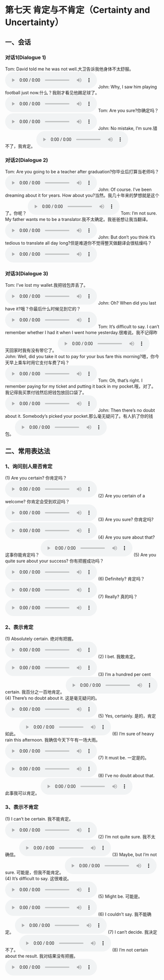 # 第七天 肯定与不肯定（Certainty and Uncertainty）

## 一、会话

### 对话1(Dialogue 1)

Tom: David told me he was not well.大卫告诉我他身体不太舒服。
<audio src="/audio/class7/07-01-01-01.mp3" controls="true"></audio>
John: Why, I saw him playing football just now.什么？我刚才看见他踢足球了。
<audio src="/audio/class7/07-01-01-02.mp3" controls="true"></audio>
Tom: Are you sure?你确定吗？
<audio src="/audio/class7/07-01-01-03.mp3" controls="true"></audio>
John: No mistake, I’m sure.错不了，我肯定。
<audio src="/audio/class7/07-01-01-04.mp3" controls="true"></audio>

### 对话2(Dialogue 2)

Tom: Are you going to be a teacher after graduation?你毕业后打算当老师吗？
<audio src="/audio/class7/07-01-02-01.mp3" controls="true"></audio>
John: Of course. I’ve been dreaming about it for years. How about you?当然。我几十年来的梦想就是这个了。你呢？
<audio src="/audio/class7/07-01-02-02.mp3" controls="true"></audio>
Tom: I’m not sure. My father wants me to be a translator.我不太确定。我爸爸想让我当翻译。
<audio src="/audio/class7/07-01-02-03.mp3" controls="true"></audio>
John: But don’t you think it’s tedious to translate all day long?但是难道你不觉得整天做翻译会很枯燥吗？
<audio src="/audio/class7/07-01-02-04.mp3" controls="true"></audio>

### 对话3(Dialogue 3)

Tom: I’ve lost my wallet.我把钱包弄丢了。
<audio src="/audio/class7/07-01-03-01.mp3" controls="true"></audio>
John: Oh? When did you last have it?哦？你最后什么时候见到它的？
<audio src="/audio/class7/07-01-03-02.mp3" controls="true"></audio>
Tom: It’s difficult to say. I can’t remember whether I had it when I went home yesterday.很难说。我不记得昨天回家时我有没有带它了。
<audio src="/audio/class7/07-01-03-03.mp3" controls="true"></audio>
John: Well, did you take it out to pay for your bus fare this morning?嗯，你今天早上乘车时用它支付车费了吗？
<audio src="/audio/class7/07-01-03-04.mp3" controls="true"></audio>
Tom: Oh, that’s right. I remember paying for my ticket and putting it back in my pocket.哦，对了。我记得我买票付钱然后把钱包放回口袋了。
<audio src="/audio/class7/07-01-03-05.mp3" controls="true"></audio>
John: Then there’s no doubt about it. Somebody’s picked your pocket.那么毫无疑问了。有人扒了你的钱包。
<audio src="/audio/class7/07-01-03-06.mp3" controls="true"></audio>

## 二、常用表达法

### 1、询问别人是否肯定

(1) Are you certain? 你肯定吗？
<audio src="/audio/class7/07-02-01-01.mp3" controls="true"></audio>
(2) Are you certain of a welcome? 你肯定会受到欢迎吗？
<audio src="/audio/class7/07-02-01-02.mp3" controls="true"></audio>
(3) Are you sure? 你肯定吗?
<audio src="/audio/class7/07-02-01-03.mp3" controls="true"></audio>
(4) Are you sure about that? 这事你能肯定吗？
<audio src="/audio/class7/07-02-01-04.mp3" controls="true"></audio>
(5) Are you quite sure about your success? 你有把握成功吗？
<audio src="/audio/class7/07-02-01-05.mp3" controls="true"></audio>
(6) Definitely? 肯定吗？
<audio src="/audio/class7/07-02-01-06.mp3" controls="true"></audio>
(7) Really? 真的吗？
<audio src="/audio/class7/07-02-01-07.mp3" controls="true"></audio>

### 2、表示肯定

(1) Absolutely certain. 绝对有把握。
<audio src="/audio/class7/07-02-02-01.mp3" controls="true"></audio>
(2) I bet. 我敢肯定。
<audio src="/audio/class7/07-02-02-02.mp3" controls="true"></audio>
(3) I’m a hundred per cent certain. 我百分之一百地肯定。
<audio src="/audio/class7/07-02-02-03.mp3" controls="true"></audio>
(4) There’s no doubt about it. 这是毫无疑问的。
<audio src="/audio/class7/07-02-02-04.mp3" controls="true"></audio>
(5) Yes, certainly. 是的，肯定如此。
<audio src="/audio/class7/07-02-02-05.mp3" controls="true"></audio>
(6) I’m sure of heavy rain this afternoon. 我确信今天下午有一场大雨。
<audio src="/audio/class7/07-02-02-06.mp3" controls="true"></audio>
(7) It must be. 一定是的。
<audio src="/audio/class7/07-02-02-07.mp3" controls="true"></audio>
(8) I’ve no doubt about that. 此事我可以肯定。
<audio src="/audio/class7/07-02-02-08.mp3" controls="true"></audio>

### 3、表示不肯定
(1) I can’t be certain. 我不能肯定。
<audio src="/audio/class7/07-02-03-01.mp3" controls="true"></audio>
(2) I’m not quite sure. 我不太确信。
<audio src="/audio/class7/07-02-03-02.mp3" controls="true"></audio>
(3) Maybe, but I’m not sure. 可能是，但我不能肯定。
<audio src="/audio/class7/07-02-03-03.mp3" controls="true"></audio>
(4) It’s difficult to say. 这很难说。
<audio src="/audio/class7/07-02-03-04.mp3" controls="true"></audio>
(5) Might be. 可能是。
<audio src="/audio/class7/07-02-03-05.mp3" controls="true"></audio>
(6) I couldn’t say. 我不能确定。
<audio src="/audio/class7/07-02-03-06.mp3" controls="true"></audio>
(7) I can’t decide. 我决定不了。
<audio src="/audio/class7/07-02-03-07.mp3" controls="true"></audio>
(8) I’m not certain about the result. 我对结果没有把握。
<audio src="/audio/class7/07-02-03-08.mp3" controls="true"></audio>
